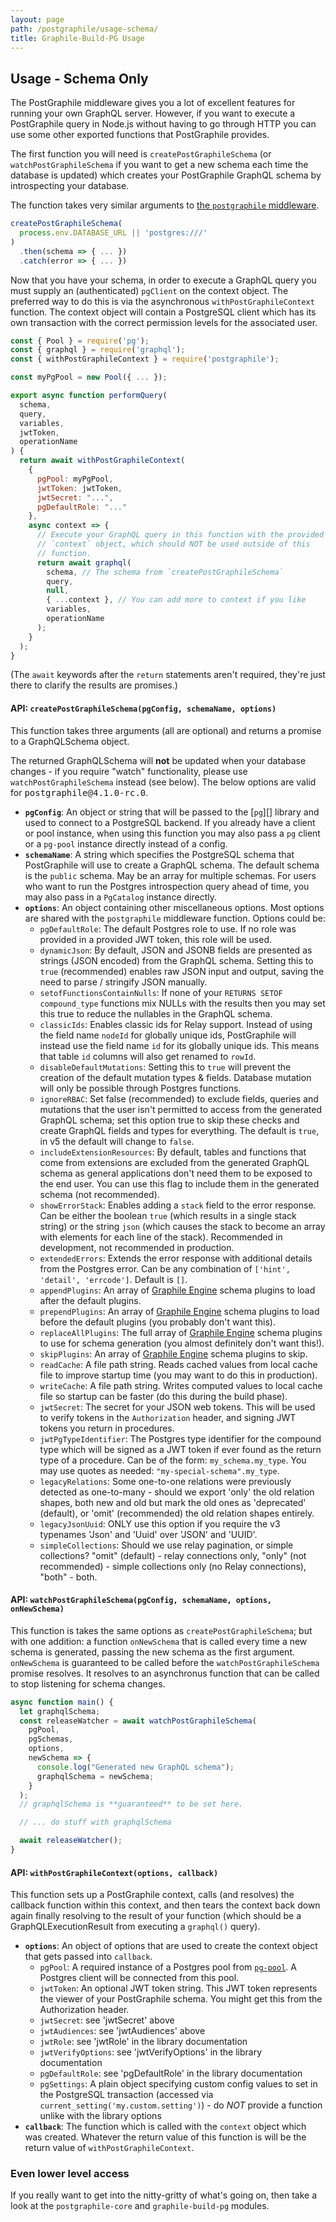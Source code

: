 ```yaml
---
layout: page
path: /postgraphile/usage-schema/
title: Graphile-Build-PG Usage
---
```


## Usage - Schema Only

The PostGraphile middleware gives you a lot of excellent features for running
your own GraphQL server. However, if you want to execute a PostGraphile query
in Node.js without having to go through HTTP you can use some other exported
functions that PostGraphile provides.

The first function you will need is `createPostGraphileSchema` (or
`watchPostGraphileSchema` if you want to get a new schema each time the
database is updated) which creates your PostGraphile GraphQL schema by
introspecting your database.

The function takes very similar arguments to [the `postgraphile`
middleware](/postgraphile/usage-library/).

```js
createPostGraphileSchema(
  process.env.DATABASE_URL || 'postgres:///'
)
  .then(schema => { ... })
  .catch(error => { ... })
```

Now that you have your schema, in order to execute a GraphQL query you must
supply an (authenticated) `pgClient` on the context object. The preferred way
to do this is via the asynchronous `withPostGraphileContext` function. The
context object will contain a PostgreSQL client which has its own transaction
with the correct permission levels for the associated user.

```js
const { Pool } = require('pg');
const { graphql } = require('graphql');
const { withPostGraphileContext } = require('postgraphile');

const myPgPool = new Pool({ ... });

export async function performQuery(
  schema,
  query,
  variables,
  jwtToken,
  operationName
) {
  return await withPostGraphileContext(
    {
      pgPool: myPgPool,
      jwtToken: jwtToken,
      jwtSecret: "...",
      pgDefaultRole: "..."
    },
    async context => {
      // Execute your GraphQL query in this function with the provided
      // `context` object, which should NOT be used outside of this
      // function.
      return await graphql(
        schema, // The schema from `createPostGraphileSchema`
        query,
        null,
        { ...context }, // You can add more to context if you like
        variables,
        operationName
      );
    }
  );
}
```

(The `await` keywords after the `return` statements aren't required, they're just there to clarify the results are promises.)

#### API: `createPostGraphileSchema(pgConfig, schemaName, options)`

This function takes three arguments (all are optional) and returns a promise to a GraphQLSchema object.

The returned GraphQLSchema will **not** be updated when your database changes - if you require "watch" functionality, please use `watchPostGraphileSchema` instead (see below). The below options are valid for <tt>postgraphile@<!-- SCHEMA_VERSION_BEGIN -->4.1.0-rc.0<!-- SCHEMA_VERSION_END --></tt>.

* **`pgConfig`**: An object or string that will be passed to the [`pg`][] library and used to connect to a PostgreSQL backend. If you already have a client or pool instance, when using this function you may also pass a `pg` client or a `pg-pool` instance directly instead of a config.
* **`schemaName`**: A string which specifies the PostgreSQL schema that PostGraphile will use to create a GraphQL schema. The default schema is the `public` schema. May be an array for multiple schemas. For users who want to run the Postgres introspection query ahead of time, you may also pass in a `PgCatalog` instance directly.
* **`options`**: An object containing other miscellaneous options. Most options are shared with the `postgraphile` middleware function. Options could be: <!-- SCHEMA_DOCBLOCK_BEGIN -->
  * `pgDefaultRole`: The default Postgres role to use. If no role was provided in a provided JWT token, this role will be used.
  * `dynamicJson`: By default, JSON and JSONB fields are presented as strings (JSON encoded) from the GraphQL schema. Setting this to `true` (recommended) enables raw JSON input and output, saving the need to parse / stringify JSON manually.
  * `setofFunctionsContainNulls`: If none of your `RETURNS SETOF compound_type` functions mix NULLs with the results then you may set this true to reduce the nullables in the GraphQL schema.
  * `classicIds`: Enables classic ids for Relay support. Instead of using the field name `nodeId` for globally unique ids, PostGraphile will instead use the field name `id` for its globally unique ids. This means that table `id` columns will also get renamed to `rowId`.
  * `disableDefaultMutations`: Setting this to `true` will prevent the creation of the default mutation types & fields. Database mutation will only be possible through Postgres functions.
  * `ignoreRBAC`: Set false (recommended) to exclude fields, queries and mutations that the user isn't permitted to access from the generated GraphQL schema; set this option true to skip these checks and create GraphQL fields and types for everything. The default is `true`, in v5 the default will change to `false`.
  * `includeExtensionResources`: By default, tables and functions that come from extensions are excluded from the generated GraphQL schema as general applications don't need them to be exposed to the end user. You can use this flag to include them in the generated schema (not recommended).
  * `showErrorStack`: Enables adding a `stack` field to the error response. Can be either the boolean `true` (which results in a single stack string) or the string `json` (which causes the stack to become an array with elements for each line of the stack). Recommended in development, not recommended in production.
  * `extendedErrors`: Extends the error response with additional details from the Postgres error. Can be any combination of `['hint', 'detail', 'errcode']`. Default is `[]`.
  * `appendPlugins`: An array of [Graphile Engine](/graphile-build/plugins/) schema plugins to load after the default plugins.
  * `prependPlugins`: An array of [Graphile Engine](/graphile-build/plugins/) schema plugins to load before the default plugins (you probably don't want this).
  * `replaceAllPlugins`: The full array of [Graphile Engine](/graphile-build/plugins/) schema plugins to use for schema generation (you almost definitely don't want this!).
  * `skipPlugins`: An array of [Graphile Engine](/graphile-build/plugins/) schema plugins to skip.
  * `readCache`: A file path string. Reads cached values from local cache file to improve startup time (you may want to do this in production).
  * `writeCache`: A file path string. Writes computed values to local cache file so startup can be faster (do this during the build phase).
  * `jwtSecret`: The secret for your JSON web tokens. This will be used to verify tokens in the `Authorization` header, and signing JWT tokens you return in procedures.
  * `jwtPgTypeIdentifier`: The Postgres type identifier for the compound type which will be signed as a JWT token if ever found as the return type of a procedure. Can be of the form: `my_schema.my_type`. You may use quotes as needed: `"my-special-schema".my_type`.
  * `legacyRelations`: Some one-to-one relations were previously detected as one-to-many - should we export 'only' the old relation shapes, both new and old but mark the old ones as 'deprecated' (default), or 'omit' (recommended) the old relation shapes entirely.
  * `legacyJsonUuid`: ONLY use this option if you require the v3 typenames 'Json' and 'Uuid' over 'JSON' and 'UUID'.
  * `simpleCollections`: Should we use relay pagination, or simple collections? "omit" (default) - relay connections only, "only" (not recommended) - simple collections only (no Relay connections), "both" - both.

<!-- SCHEMA_DOCBLOCK_END -->

#### API: `watchPostGraphileSchema(pgConfig, schemaName, options, onNewSchema)`

This function is takes the same options as `createPostGraphileSchema`; but with
one addition: a function `onNewSchema` that is called every time a new schema
is generated, passing the new schema as the first argument. `onNewSchema` is
guaranteed to be called before the `watchPostGraphileSchema` promise resolves.
It resolves to an asynchronus function that can be called to stop listening for
schema changes.

<!-- // TODO: check this works! -->

```js
async function main() {
  let graphqlSchema;
  const releaseWatcher = await watchPostGraphileSchema(
    pgPool,
    pgSchemas,
    options,
    newSchema => {
      console.log("Generated new GraphQL schema");
      graphqlSchema = newSchema;
    }
  );
  // graphqlSchema is **guaranteed** to be set here.

  // ... do stuff with graphqlSchema

  await releaseWatcher();
}
```

#### API: `withPostGraphileContext(options, callback)`

This function sets up a PostGraphile context, calls (and resolves) the callback
function within this context, and then tears the context back down again
finally resolving to the result of your function (which should be a
GraphQLExecutionResult from executing a `graphql()` query).

* **`options`**: An object of options that are used to create the context object that gets passed into `callback`.
  * `pgPool`: A required instance of a Postgres pool from [`pg-pool`][]. A Postgres client will be connected from this pool.
  * `jwtToken`: An optional JWT token string. This JWT token represents the viewer of your PostGraphile schema. You might get this from the Authorization header.
  * `jwtSecret`: see 'jwtSecret' above
  * `jwtAudiences`: see 'jwtAudiences' above
  * `jwtRole`: see 'jwtRole' in the library documentation
  * `jwtVerifyOptions`: see 'jwtVerifyOptions' in the library documentation
  * `pgDefaultRole`: see 'pgDefaultRole' in the library documentation
  * `pgSettings`: A plain object specifying custom config values to set in the PostgreSQL transaction (accessed via `current_setting('my.custom.setting')`) - do _NOT_ provide a function unlike with the library options
* **`callback`**: The function which is called with the `context` object which was created. Whatever the return value of this function is will be the return value of `withPostGraphileContext`.

### Even lower level access

If you really want to get into the nitty-gritty of what's going on, then take a
look at the `postgraphile-core` and `graphile-build-pg` modules.

[graphql-js]: https://www.npmjs.com/package/graphql
[`pg-pool`]: https://www.npmjs.com/package/pg-pool

